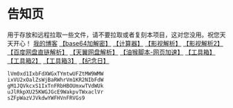 # 告知页
用于存放和远程拉取一些文件，请不要拉取或者复刻本项目，这对您没用。祝您天天开心！
[我的博客](https://blog.ligus.workers.dev/)
[【base64加解密】](https://ck.ligus.tk/jm/)
[【计算器】](https://cal.supfree.net/)
[【影视解析】](https://ck.ligus.tk/jx)
[【影视解析2】](https://ck.ligus.tk/jx2)
[【百度网盘直链解析】](http://pan.naifei.cc/new/?ucbug)
[【天翼网盘解析】](https://189.ly93.cc/)
[【油猴脚本-网页加速】](https://ck.ligus.tk/js/instantpage.user.js)
[【工具箱】](https://tool.lu/)
[【工具箱2】](https://www.dute.org/)
[【工具箱3】](https://www.sojson.com/)
[【纪念日】](https://ligusx.github.io/love/)




    lVm0xd1IxbFdXWGxTYmtwUFZtMW9WMW
    ixVU2xOalZsWjBaRWhrVm1KR2NIbFdW
    gM1JQVkcxS1IxTnFRbHBOUmxwTVdWUk
    uJlRkpXU25KWGJGcE9WakpvTWxaclVr
    sZFpWazVJVkdwYWFHVnFRVGs9
